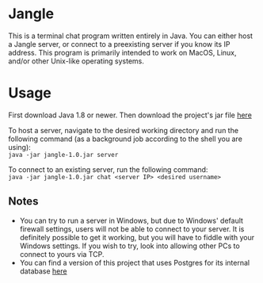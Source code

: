 # Jangle
This is a terminal chat program written entirely in Java. You can either host a Jangle server, or connect to a preexisting server if you know its IP address. This program is primarily intended to work on MacOS, Linux, and/or other Unix-like operating systems.

# Usage
First download Java 1.8 or newer. Then download the project's jar file [here](https://github.com/platformer/jangle/blob/c91bc90f195eccc797547af2900742072ec879f3/target/jangle-1.0.jar)

To host a server, navigate to the desired working directory and run the following command (as a background job according to the shell you are using):  
`java -jar jangle-1.0.jar server`

To connect to an existing server, run the following command:  
`java -jar jangle-1.0.jar chat <server IP> <desired username>`

## Notes
*   You can try to run a server in Windows, but due to Windows' default firewall settings, users will not be able to connect to your server. It is definitely possible to get it working, but you will have to fiddle with your Windows settings. If you wish to try, look into allowing other PCs to connect to yours via TCP.
*   You can find a version of this project that uses Postgres for its internal database [here](https://github.com/platformer/jangle/tree/dev-postgres)
